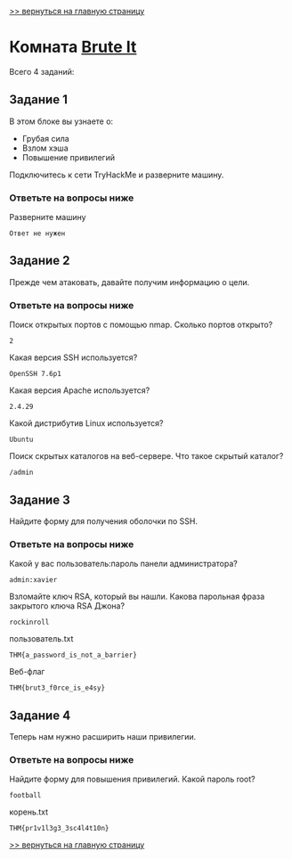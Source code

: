 [>> вернуться на главную страницу](https://github.com/BEPb/tryhackme/blob/master/README.md)

# Комната [Brute It](https://tryhackme.com/r/room/bruteit) 

Всего 4 заданий:
## Задание 1
В этом блоке вы узнаете о:
- Грубая сила
- Взлом хэша
- Повышение привилегий

Подключитесь к сети TryHackMe и разверните машину.

### Ответьте на вопросы ниже
Разверните машину
```commandline
Ответ не нужен
```

## Задание 2
Прежде чем атаковать, давайте получим информацию о цели.
### Ответьте на вопросы ниже
Поиск открытых портов с помощью nmap.
Сколько портов открыто?
```commandline
2
```
Какая версия SSH используется?
```commandline
OpenSSH 7.6p1
```
Какая версия Apache используется?
```commandline
2.4.29
```
Какой дистрибутив Linux используется?
```commandline
Ubuntu
```
Поиск скрытых каталогов на веб-сервере.
Что такое скрытый каталог?

```commandline
/admin
```

## Задание 3
Найдите форму для получения оболочки по SSH.

### Ответьте на вопросы ниже
Какой у вас пользователь:пароль панели администратора?
```commandline
admin:xavier
```
Взломайте ключ RSA, который вы нашли.
Какова парольная фраза закрытого ключа RSA Джона?
```commandline
rockinroll
```
пользователь.txt
```commandline
THM{a_password_is_not_a_barrier}
```
Веб-флаг
```commandline
THM{brut3_f0rce_is_e4sy}
```

## Задание 4
Теперь нам нужно расширить наши привилегии.
### Ответьте на вопросы ниже
Найдите форму для повышения привилегий.
Какой пароль root?
```commandline
football
```
корень.txt
```commandline
THM{pr1v1l3g3_3sc4l4t10n}
```


[>> вернуться на главную страницу](https://github.com/BEPb/tryhackme/blob/master/README.md)